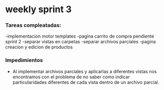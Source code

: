 # weekly sprint 3

### Tareas compleatadas:

-implementacion motor templates
-pagina carrito de compra pendiente sprint 2
-separar vistas en carpetas
-separar archivos parciales
-pagina creacion y edicion de productos

### Impedimientos
- Al implementar archivos parciales y aplicarlas a diferentes vistas nos encontramos con el problema de no saber como indicar particularidades diferentes de cada vista dentro de un archivo parcial.
